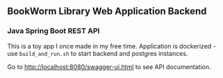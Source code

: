 ## BookWorm Library Web Application Backend

### Java Spring Boot REST API 

This is a toy app I once made in my free time. Application is dockerized - use `build_and_run.sh` to start backend and postgres instances.

Go to [http://localhost:8080/swagger-ui.html](http://localhost:8080/swagger-ui.html) to see API documentation. 